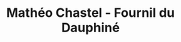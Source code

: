---
title: "Mathéo Chastel - Fournil du Dauphiné"
url: /crest/matheo-chastel-fournil-du-dauphine/
shop: boulangerie
---